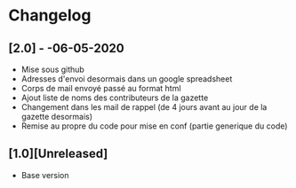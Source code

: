 # Changelog

## [2.0] - -06-05-2020

- Mise sous github
- Adresses d'envoi desormais dans un google spreadsheet
- Corps de mail envoyé passé au format html
- Ajout liste de noms des contributeurs de la gazette
- Changement dans les mail de rappel (de 4 jours avant au jour de la gazette desormais)
- Remise au propre du code pour mise en conf (partie generique du code)


## [1.0][Unreleased]
- Base version
